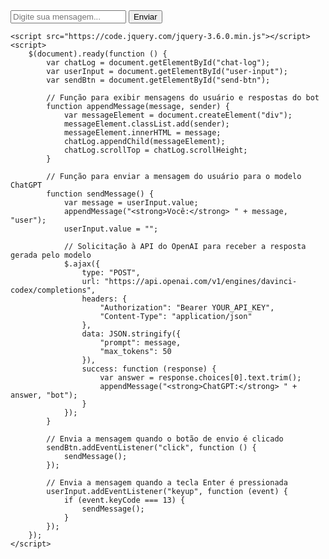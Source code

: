 <!DOCTYPE html>
<html>
<head>
    <title>ChatGPT Bot</title>
</head>
<body>
    <div id="chat-container">
        <div id="chat-log"></div>
        <input type="text" id="user-input" placeholder="Digite sua mensagem..." autocomplete="off">
        <button id="send-btn">Enviar</button>
    </div>

    <script src="https://code.jquery.com/jquery-3.6.0.min.js"></script>
    <script>
        $(document).ready(function () {
            var chatLog = document.getElementById("chat-log");
            var userInput = document.getElementById("user-input");
            var sendBtn = document.getElementById("send-btn");

            // Função para exibir mensagens do usuário e respostas do bot
            function appendMessage(message, sender) {
                var messageElement = document.createElement("div");
                messageElement.classList.add(sender);
                messageElement.innerHTML = message;
                chatLog.appendChild(messageElement);
                chatLog.scrollTop = chatLog.scrollHeight;
            }

            // Função para enviar a mensagem do usuário para o modelo ChatGPT
            function sendMessage() {
                var message = userInput.value;
                appendMessage("<strong>Você:</strong> " + message, "user");
                userInput.value = "";

                // Solicitação à API do OpenAI para receber a resposta gerada pelo modelo
                $.ajax({
                    type: "POST",
                    url: "https://api.openai.com/v1/engines/davinci-codex/completions",
                    headers: {
                        "Authorization": "Bearer YOUR_API_KEY",
                        "Content-Type": "application/json"
                    },
                    data: JSON.stringify({
                        "prompt": message,
                        "max_tokens": 50
                    }),
                    success: function (response) {
                        var answer = response.choices[0].text.trim();
                        appendMessage("<strong>ChatGPT:</strong> " + answer, "bot");
                    }
                });
            }

            // Envia a mensagem quando o botão de envio é clicado
            sendBtn.addEventListener("click", function () {
                sendMessage();
            });

            // Envia a mensagem quando a tecla Enter é pressionada
            userInput.addEventListener("keyup", function (event) {
                if (event.keyCode === 13) {
                    sendMessage();
                }
            });
        });
    </script>
</body>
</html>
